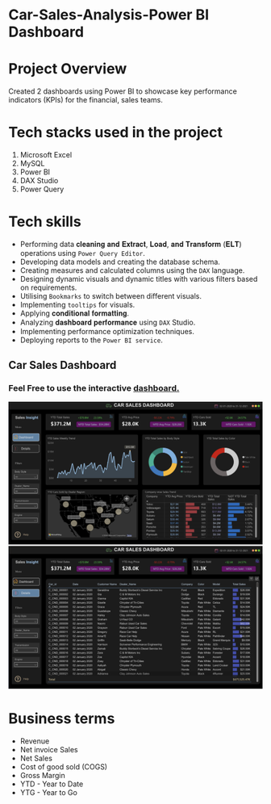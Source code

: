 # Car-Sales-Analysis-Power BI Dashboard

# Project Overview

Created 2 dashboards using Power BI to showcase key performance indicators (KPIs) for the financial, sales teams.

# Tech stacks used in the project
1. Microsoft Excel
2. MySQL
3. Power BI
4. DAX Studio
5. Power Query

# Tech skills

* Performing data 𝐜𝐥𝐞𝐚𝐧𝐢𝐧𝐠 𝐚𝐧𝐝 𝐄𝐱𝐭𝐫𝐚𝐜𝐭, 𝐋𝐨𝐚𝐝, 𝐚𝐧𝐝 𝐓𝐫𝐚𝐧𝐬𝐟𝐨𝐫𝐦 (𝐄𝐋𝐓) operations using `Power Query Editor`.
* Developing data models and creating the database schema.
* Creating measures and calculated columns using the `DAX` language.
* Designing dynamic visuals and dynamic titles with various filters based on requirements.
* Utilising `Bookmarks` to switch between different visuals.
* Implementing `tooltips` for visuals.
* Applying 𝐜𝐨𝐧𝐝𝐢𝐭𝐢𝐨𝐧𝐚𝐥 𝐟𝐨𝐫𝐦𝐚𝐭𝐭𝐢𝐧𝐠.
* Analyzing 𝐝𝐚𝐬𝐡𝐛𝐨𝐚𝐫𝐝 𝐩𝐞𝐫𝐟𝐨𝐫𝐦𝐚𝐧𝐜𝐞 using `DAX` Studio.
* Implementing performance optimization techniques.
* Deploying reports to the `Power BI service`.

## Car Sales Dashboard

### Feel Free to use the interactive [dashboard.](https://app.powerbi.com/view?r=eyJrIjoiN2UzMjgyMmEtMzFkNi00NTFhLWI4NDAtMzQ5M2JmNjk1MWU3IiwidCI6IjMxNjIzZjJjLWQ0ZTMtNDYwOS1iNTkzLWMzNjVkN2I3YmExZiJ9)

![Car Sales Dashboard 1.png](https://github.com/PennyLi123/Car-Sales-Analysis-Dashboard/blob/main/Car%20Sales%20Dashboard%201.png)
![Car Sales Dashboard 2.png](https://github.com/PennyLi123/Car-Sales-Analysis-Dashboard/blob/main/Car%20Sales%20Dashboard%202.png)



# Business terms
* Revenue
* Net invoice Sales
* Net Sales
* Cost of good sold (COGS)
* Gross Margin
* YTD - Year to Date
* YTG - Year to Go
